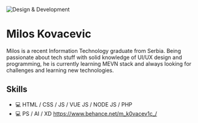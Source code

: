 ![Design & Development](https://pbs.twimg.com/profile_banners/2716994627/1623689731/1500x500)

#  Milos Kovacevic
Milos is a recent Information Technology graduate from Serbia. Being passionate about tech stuff with solid knowledge of UI/UX design and programming, he is currently learning MEVN stack and always looking for challenges and learning new technologies.

## Skills
* 💻 HTML / CSS / JS /  VUE JS / NODE JS / PHP 
* 💻 PS / AI / XD   https://www.behance.net/m_k0vacev1c_/













